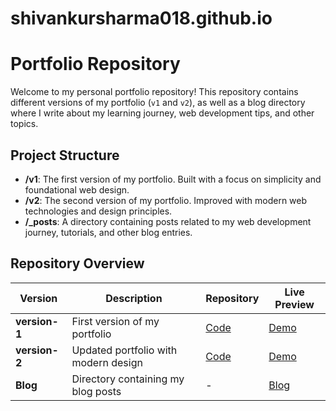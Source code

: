 # shivankursharma018.github.io

# Portfolio Repository

Welcome to my personal portfolio repository! This repository contains different versions of my portfolio (`v1` and `v2`), as well as a blog directory where I write about my learning journey, web development tips, and other topics.

## Project Structure

- **/v1**: The first version of my portfolio. Built with a focus on simplicity and foundational web design.
- **/v2**: The second version of my portfolio. Improved with modern web technologies and design principles.
- **/_posts**: A directory containing posts related to my web development journey, tutorials, and other blog entries.

## Repository Overview

| Version             | Description                               | Repository                                                             | Live Preview                                             |
| ------------------- | ----------------------------------------- | ---------------------------------------------------------------------- | -------------------------------------------------------- |
| **version-1**       | First version of my portfolio             | [Code](https://github.com/shivankursharma018/portfolio/tree/main/v1)   | [Demo](https://shivankursharma018.github.io/v1/)         |
| **version-2**       | Updated portfolio with modern design      | [Code](https://github.com/shivankursharma018/portfolio/tree/main/v2)   | [Demo](https://shivankursharma018.github.io/v2/)         |
| **Blog**            | Directory containing my blog posts        | - | [Blog](https://shivankur018.hashnode.dev/)       |

